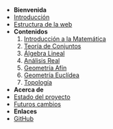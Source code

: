 - **Bienvenida**
- [Introducción](inicio.md)
- [Estructura de la web](estructuraWeb.md)
- **Contenidos**
  1. [Introducción a la Matemática](seccionIntroduccion.md)
  2. [Teoría de Conjuntos](seccionTeoriaDeConjuntos.md)
  3. [Álgebra Lineal](seccionAlgebraLineal.md)
  4. [Análisis Real](seccionAnalisisReal.md)
  5. [Geometría Afín](geometriaAfin.md)
  6. [Geometría Euclídea](geometriaEuclidea.md)
  7. [Topología](topologia.md)
- **Acerca de**
- [Estado del proyecto](estadoProyecto.md)
- [Futuros cambios](futurosCambios.md)
- **Enlaces**
- [GitHub](https://github.com/misterbugcatnoir/Matematicas-Imaginarias)
